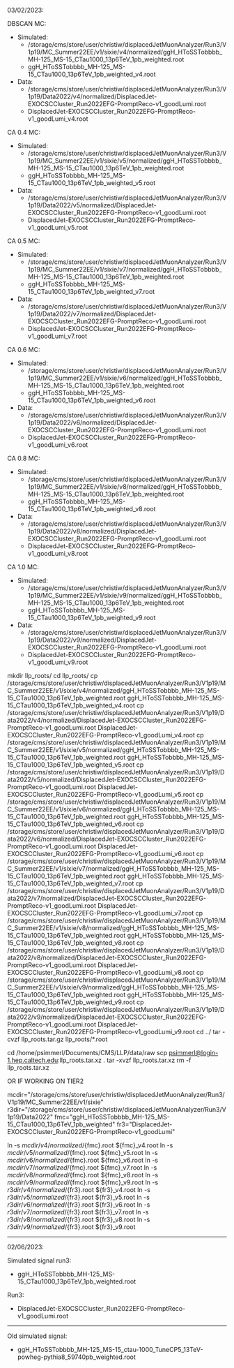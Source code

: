 03/02/2023:

DBSCAN MC:
- Simulated:
  - /storage/cms/store/user/christiw/displacedJetMuonAnalyzer/Run3/V1p19/MC_Summer22EE/v1/sixie/v4/normalized/ggH_HToSSTobbbb_MH-125_MS-15_CTau1000_13p6TeV_1pb_weighted.root
  - ggH_HToSSTobbbb_MH-125_MS-15_CTau1000_13p6TeV_1pb_weighted_v4.root
- Data:
  - /storage/cms/store/user/christiw/displacedJetMuonAnalyzer/Run3/V1p19/Data2022/v4/normalized/DisplacedJet-EXOCSCCluster_Run2022EFG-PromptReco-v1_goodLumi.root
  - DisplacedJet-EXOCSCCluster_Run2022EFG-PromptReco-v1_goodLumi_v4.root


CA 0.4 MC:
- Simulated:
  - /storage/cms/store/user/christiw/displacedJetMuonAnalyzer/Run3/V1p19/MC_Summer22EE/v1/sixie/v5/normalized/ggH_HToSSTobbbb_MH-125_MS-15_CTau1000_13p6TeV_1pb_weighted.root
  - ggH_HToSSTobbbb_MH-125_MS-15_CTau1000_13p6TeV_1pb_weighted_v5.root
- Data:
  - /storage/cms/store/user/christiw/displacedJetMuonAnalyzer/Run3/V1p19/Data2022/v5/normalized/DisplacedJet-EXOCSCCluster_Run2022EFG-PromptReco-v1_goodLumi.root
  - DisplacedJet-EXOCSCCluster_Run2022EFG-PromptReco-v1_goodLumi_v5.root

CA 0.5 MC:
- Simulated:
  - /storage/cms/store/user/christiw/displacedJetMuonAnalyzer/Run3/V1p19/MC_Summer22EE/v1/sixie/v7/normalized/ggH_HToSSTobbbb_MH-125_MS-15_CTau1000_13p6TeV_1pb_weighted.root
  - ggH_HToSSTobbbb_MH-125_MS-15_CTau1000_13p6TeV_1pb_weighted_v7.root
- Data:
  - /storage/cms/store/user/christiw/displacedJetMuonAnalyzer/Run3/V1p19/Data2022/v7/normalized/DisplacedJet-EXOCSCCluster_Run2022EFG-PromptReco-v1_goodLumi.root
  - DisplacedJet-EXOCSCCluster_Run2022EFG-PromptReco-v1_goodLumi_v7.root

CA 0.6 MC:
- Simulated:
  - /storage/cms/store/user/christiw/displacedJetMuonAnalyzer/Run3/V1p19/MC_Summer22EE/v1/sixie/v6/normalized/ggH_HToSSTobbbb_MH-125_MS-15_CTau1000_13p6TeV_1pb_weighted.root
  - ggH_HToSSTobbbb_MH-125_MS-15_CTau1000_13p6TeV_1pb_weighted_v6.root
- Data:
  - /storage/cms/store/user/christiw/displacedJetMuonAnalyzer/Run3/V1p19/Data2022/v6/normalized/DisplacedJet-EXOCSCCluster_Run2022EFG-PromptReco-v1_goodLumi.root
  - DisplacedJet-EXOCSCCluster_Run2022EFG-PromptReco-v1_goodLumi_v6.root

CA 0.8 MC:
- Simulated:
  - /storage/cms/store/user/christiw/displacedJetMuonAnalyzer/Run3/V1p19/MC_Summer22EE/v1/sixie/v8/normalized/ggH_HToSSTobbbb_MH-125_MS-15_CTau1000_13p6TeV_1pb_weighted.root
  - ggH_HToSSTobbbb_MH-125_MS-15_CTau1000_13p6TeV_1pb_weighted_v8.root
- Data:
  - /storage/cms/store/user/christiw/displacedJetMuonAnalyzer/Run3/V1p19/Data2022/v8/normalized/DisplacedJet-EXOCSCCluster_Run2022EFG-PromptReco-v1_goodLumi.root
  - DisplacedJet-EXOCSCCluster_Run2022EFG-PromptReco-v1_goodLumi_v8.root

CA 1.0 MC:
- Simulated:
  - /storage/cms/store/user/christiw/displacedJetMuonAnalyzer/Run3/V1p19/MC_Summer22EE/v1/sixie/v9/normalized/ggH_HToSSTobbbb_MH-125_MS-15_CTau1000_13p6TeV_1pb_weighted.root
  - ggH_HToSSTobbbb_MH-125_MS-15_CTau1000_13p6TeV_1pb_weighted_v9.root
- Data:
  - /storage/cms/store/user/christiw/displacedJetMuonAnalyzer/Run3/V1p19/Data2022/v9/normalized/DisplacedJet-EXOCSCCluster_Run2022EFG-PromptReco-v1_goodLumi.root
  - DisplacedJet-EXOCSCCluster_Run2022EFG-PromptReco-v1_goodLumi_v9.root


mkdir llp_roots/
cd llp_roots/
cp /storage/cms/store/user/christiw/displacedJetMuonAnalyzer/Run3/V1p19/MC_Summer22EE/v1/sixie/v4/normalized/ggH_HToSSTobbbb_MH-125_MS-15_CTau1000_13p6TeV_1pb_weighted.root   ggH_HToSSTobbbb_MH-125_MS-15_CTau1000_13p6TeV_1pb_weighted_v4.root
cp /storage/cms/store/user/christiw/displacedJetMuonAnalyzer/Run3/V1p19/Data2022/v4/normalized/DisplacedJet-EXOCSCCluster_Run2022EFG-PromptReco-v1_goodLumi.root   DisplacedJet-EXOCSCCluster_Run2022EFG-PromptReco-v1_goodLumi_v4.root
cp /storage/cms/store/user/christiw/displacedJetMuonAnalyzer/Run3/V1p19/MC_Summer22EE/v1/sixie/v5/normalized/ggH_HToSSTobbbb_MH-125_MS-15_CTau1000_13p6TeV_1pb_weighted.root   ggH_HToSSTobbbb_MH-125_MS-15_CTau1000_13p6TeV_1pb_weighted_v5.root
cp /storage/cms/store/user/christiw/displacedJetMuonAnalyzer/Run3/V1p19/Data2022/v5/normalized/DisplacedJet-EXOCSCCluster_Run2022EFG-PromptReco-v1_goodLumi.root   DisplacedJet-EXOCSCCluster_Run2022EFG-PromptReco-v1_goodLumi_v5.root
cp /storage/cms/store/user/christiw/displacedJetMuonAnalyzer/Run3/V1p19/MC_Summer22EE/v1/sixie/v6/normalized/ggH_HToSSTobbbb_MH-125_MS-15_CTau1000_13p6TeV_1pb_weighted.root   ggH_HToSSTobbbb_MH-125_MS-15_CTau1000_13p6TeV_1pb_weighted_v6.root
cp /storage/cms/store/user/christiw/displacedJetMuonAnalyzer/Run3/V1p19/Data2022/v6/normalized/DisplacedJet-EXOCSCCluster_Run2022EFG-PromptReco-v1_goodLumi.root   DisplacedJet-EXOCSCCluster_Run2022EFG-PromptReco-v1_goodLumi_v6.root
cp /storage/cms/store/user/christiw/displacedJetMuonAnalyzer/Run3/V1p19/MC_Summer22EE/v1/sixie/v7/normalized/ggH_HToSSTobbbb_MH-125_MS-15_CTau1000_13p6TeV_1pb_weighted.root   ggH_HToSSTobbbb_MH-125_MS-15_CTau1000_13p6TeV_1pb_weighted_v7.root
cp /storage/cms/store/user/christiw/displacedJetMuonAnalyzer/Run3/V1p19/Data2022/v7/normalized/DisplacedJet-EXOCSCCluster_Run2022EFG-PromptReco-v1_goodLumi.root   DisplacedJet-EXOCSCCluster_Run2022EFG-PromptReco-v1_goodLumi_v7.root
cp /storage/cms/store/user/christiw/displacedJetMuonAnalyzer/Run3/V1p19/MC_Summer22EE/v1/sixie/v8/normalized/ggH_HToSSTobbbb_MH-125_MS-15_CTau1000_13p6TeV_1pb_weighted.root   ggH_HToSSTobbbb_MH-125_MS-15_CTau1000_13p6TeV_1pb_weighted_v8.root
cp /storage/cms/store/user/christiw/displacedJetMuonAnalyzer/Run3/V1p19/Data2022/v8/normalized/DisplacedJet-EXOCSCCluster_Run2022EFG-PromptReco-v1_goodLumi.root   DisplacedJet-EXOCSCCluster_Run2022EFG-PromptReco-v1_goodLumi_v8.root
cp /storage/cms/store/user/christiw/displacedJetMuonAnalyzer/Run3/V1p19/MC_Summer22EE/v1/sixie/v9/normalized/ggH_HToSSTobbbb_MH-125_MS-15_CTau1000_13p6TeV_1pb_weighted.root   ggH_HToSSTobbbb_MH-125_MS-15_CTau1000_13p6TeV_1pb_weighted_v9.root
cp /storage/cms/store/user/christiw/displacedJetMuonAnalyzer/Run3/V1p19/Data2022/v9/normalized/DisplacedJet-EXOCSCCluster_Run2022EFG-PromptReco-v1_goodLumi.root   DisplacedJet-EXOCSCCluster_Run2022EFG-PromptReco-v1_goodLumi_v9.root
cd ../
tar -cvzf llp_roots.tar.gz llp_roots/*.root

cd /home/psimmerl/Documents/CMS/LLP/data/raw
scp psimmerl@login-1.hep.caltech.edu:llp_roots.tar.xz .
tar -xvzf llp_roots.tar.xz
rm -f llp_roots.tar.xz


OR IF WORKING ON TIER2

mcdir="/storage/cms/store/user/christiw/displacedJetMuonAnalyzer/Run3/V1p19/MC_Summer22EE/v1/sixie"
r3dir="/storage/cms/store/user/christiw/displacedJetMuonAnalyzer/Run3/V1p19/Data2022"
fmc="ggH_HToSSTobbbb_MH-125_MS-15_CTau1000_13p6TeV_1pb_weighted"
fr3="DisplacedJet-EXOCSCCluster_Run2022EFG-PromptReco-v1_goodLumi"

ln -s $mcdir/v4/normalized/${fmc}.root  ${fmc}_v4.root
ln -s $mcdir/v5/normalized/${fmc}.root  ${fmc}_v5.root
ln -s $mcdir/v6/normalized/${fmc}.root  ${fmc}_v6.root
ln -s $mcdir/v7/normalized/${fmc}.root  ${fmc}_v7.root
ln -s $mcdir/v8/normalized/${fmc}.root  ${fmc}_v8.root
ln -s $mcdir/v9/normalized/${fmc}.root  ${fmc}_v9.root
ln -s $r3dir/v4/normalized/${fr3}.root  ${fr3}_v4.root
ln -s $r3dir/v5/normalized/${fr3}.root  ${fr3}_v5.root
ln -s $r3dir/v6/normalized/${fr3}.root  ${fr3}_v6.root
ln -s $r3dir/v7/normalized/${fr3}.root  ${fr3}_v7.root
ln -s $r3dir/v8/normalized/${fr3}.root  ${fr3}_v8.root
ln -s $r3dir/v9/normalized/${fr3}.root  ${fr3}_v9.root




---
02/06/2023:

Simulated signal run3:
- ggH_HToSSTobbbb_MH-125_MS-15_CTau1000_13p6TeV_1pb_weighted.root


Run3: 
- DisplacedJet-EXOCSCCluster_Run2022EFG-PromptReco-v1_goodLumi.root

---

Old simulated signal:
- ggH_HToSSTobbbb_MH-125_MS-15_ctau-1000_TuneCP5_13TeV-powheg-pythia8_59740pb_weighted.root






